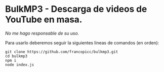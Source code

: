 # BulkMP3 - Descarga de videos de YouTube en masa.

*No me hago responsable de su uso.*

Para usarlo deberemos seguir la siguientes lineas de comandos (en orden):

```
git clone https://github.com/francopicc/bulkmp3.git
cd bulkmp3
npm i
node index.js
```
